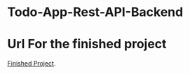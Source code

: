 # Todo-App-Rest-API-Backend

# Url For the finished project
[Finished Project](https://muhammedmardood.pythonanywhere.com/api/).
